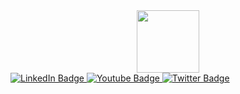 <div id="header" align="center">
  <img src="https://media.giphy.com/media/v1.Y2lkPTc5MGI3NjExYTE2MmIzNTkyYThjYTAzOTZiZDZkM2RhMjI0YzczN2NjYzZlMmZjNSZjdD1z/M9gbBd9nbDrOTu1Mqx/giphy.gif" width="100"/>
</div>



<div id="badges">
<a href="https://img.shields.io/badge/LinkedIn-Hey-blue">
  <img src="https://img.shields.io/badge/LinkedIn-blue?style=for-the-badge&logo=linkedin&logoColor=white" alt="LinkedIn Badge"/>
  </a>

  <a href="https://img.shields.io/badge/Twitter-Hey-blue">
  <img src="https://img.shields.io/badge/YouTube-red?style=for-the-badge&logo=youtube&logoColor=white" alt="Youtube Badge"/>
  </a>
  <a href="https://img.shields.io/badge/Reddit-Hey-blue">
  <img src="https://img.shields.io/badge/Twitter-blue?style=for-the-badge&logo=twitter&logoColor=white" alt="Twitter Badge"/>
  </a>
</div>
